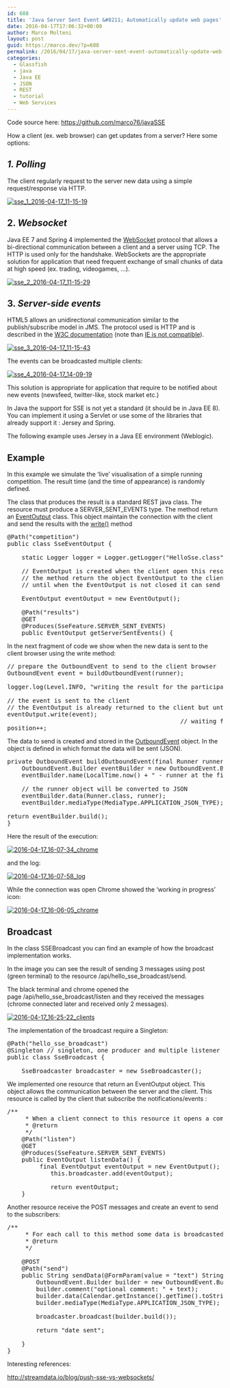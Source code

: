 ```yaml
---
id: 608
title: 'Java Server Sent Event &#8211; Automatically update web pages'
date: 2016-04-17T17:06:32+00:00
author: Marco Molteni
layout: post
guid: https://marco.dev/?p=608
permalink: /2016/04/17/java-server-sent-event-automatically-update-web-pages/
categories:
  - Glassfish
  - java
  - Java EE
  - JSON
  - REST
  - tutorial
  - Web Services
---
```

Code source here: <https://github.com/marco76/javaSSE>
  
How a client (ex. web browser) can get updates from a server? Here some options:

## _1. Polling_

The client regularly request to the server new data using a simple request/response via HTTP.

[<img class="alignnone wp-image-611 size-full" src="{{site.baseurl}}/assets/img/uploads/2016/04/sse_1_2016-04-17_11-15-19-e1460905354536.png?resize=314%2C124" alt="sse_1_2016-04-17_11-15-19" data-recalc-dims="1" />]({{site.baseurl}}/assets/img/uploads/2016/04/sse_1_2016-04-17_11-15-19.png)

## 2. _Websocket_

Java EE 7 and Spring 4 implemented the [WebSocket](https://en.wikipedia.org/wiki/WebSocket) protocol that allows a bi-directional communication between a client and a server using TCP. The HTTP is used only for the handshake. WebSockets are the appropriate solution for application that need frequent exchange of small chunks of data at high speed (ex. trading, videogames, &#8230;).

[<img class="alignnone wp-image-610 size-full" src="{{site.baseurl}}/assets/img/uploads/2016/04/sse_2_2016-04-17_11-15-29-e1460905439922.png?resize=343%2C131" alt="sse_2_2016-04-17_11-15-29" data-recalc-dims="1" />]({{site.baseurl}}/assets/img/uploads/2016/04/sse_2_2016-04-17_11-15-29.png)

## 3. _Server-side events_

HTML5 allows an unidirectional communication similar to the publish/subscribe model in JMS. The protocol used is HTTP and is described in the [W3C documentation](https://www.w3.org/TR/eventsource/) (note than [IE is not compatible](http://www.w3schools.com/html/html5_serversentevents.asp)).

[<img class="alignnone wp-image-609 size-full" src="{{site.baseurl}}/assets/img/uploads/2016/04/sse_3_2016-04-17_11-15-43-e1460905505391.png?resize=350%2C149" alt="sse_3_2016-04-17_11-15-43" data-recalc-dims="1" />]({{site.baseurl}}/assets/img/uploads/2016/04/sse_3_2016-04-17_11-15-43.png)

The events can be broadcasted multiple clients:

[<img class="alignnone wp-image-612 size-full" src="{{site.baseurl}}/assets/img/uploads/2016/04/sse_4_2016-04-17_14-09-19-e1460905566225.png?resize=295%2C155" alt="sse_4_2016-04-17_14-09-19" data-recalc-dims="1" />]({{site.baseurl}}/assets/img/uploads/2016/04/sse_4_2016-04-17_14-09-19.png)

This solution is appropriate for application that require to be notified about new events (newsfeed, twitter-like, stock market etc.)
  
In Java the support for SSE is not yet a standard (it should be in Java EE 8). You can implement it using a Servlet or use some of the libraries that already support it : Jersey and Spring.

The following example uses Jersey in a Java EE environment (Weblogic).

## Example

In this example we simulate the &#8216;live&#8217; visualisation of a simple running competition. The result time (and the time of appearance) is randomly defined.

The class that produces the result is a standard REST java class. The resource must produce a SERVER\_SENT\_EVENTS type. The method return an [EventOutput](https://jersey.java.net/apidocs/2.8/jersey/org/glassfish/jersey/media/sse/EventOutput.html) class. This object maintain the connection with the client and send the results with the [write()](https://jersey.java.net/apidocs/2.8/jersey/org/glassfish/jersey/server/ChunkedOutput.html#write(T)) method

<pre class="brush: java; title: ; notranslate" title="">@Path("competition")
public class SseEventOutput {

	static Logger logger = Logger.getLogger("HelloSse.class");

	// EventOutput is created when the client open this resource
	// the method return the object EventOutput to the client (http)
	// until when the EventOutput is not closed it can send data to the client using write()
	
	EventOutput eventOutput = new EventOutput();
	
	@Path("results")
	@GET
	@Produces(SseFeature.SERVER_SENT_EVENTS)
	public EventOutput getServerSentEvents() {
</pre>

In the next fragment of code we show when the new data is sent to the client browser using the write method:

<pre class="brush: java; title: ; notranslate" title="">// prepare the OutboundEvent to send to the client browser
OutboundEvent event = buildOutboundEvent(runner);
						
logger.log(Level.INFO, "writing the result for the participant in position: " + position);

// the event is sent to the client
// the EventOutput is already returned to the client but until when is not closed it can send messages to the client
eventOutput.write(event);
												// waiting for the next runner
position++;
</pre>

The data to send is created and stored in the [OutboundEvent](https://jersey.java.net/apidocs/2.9/jersey/org/glassfish/jersey/media/sse/OutboundEvent.html) object. In the object is defined in which format the data will be sent (JSON).

<pre class="brush: java; title: ; notranslate" title="">private OutboundEvent buildOutboundEvent(final Runner runner){
    OutboundEvent.Builder eventBuilder = new OutboundEvent.Builder();
    eventBuilder.name(LocalTime.now() + " - runner at the finish ... ");
		
    // the runner object will be converted to JSON
    eventBuilder.data(Runner.class, runner);
    eventBuilder.mediaType(MediaType.APPLICATION_JSON_TYPE);
	    
return eventBuilder.build();
}
</pre>

Here the result of the execution:
  
[<img class="alignnone wp-image-618 size-full" src="{{site.baseurl}}/assets/img/uploads/2016/04/2016-04-17_16-07-34_chrome.png?resize=440%2C173" alt="2016-04-17_16-07-34_chrome" data-recalc-dims="1" />]({{site.baseurl}}/assets/img/uploads/2016/04/2016-04-17_16-07-34_chrome.png)
  
and the log:
  
[<img class="alignnone wp-image-619 size-full" src="{{site.baseurl}}/assets/img/uploads/2016/04/2016-04-17_16-07-58_log.png?resize=630%2C159" alt="2016-04-17_16-07-58_log" data-recalc-dims="1" />]({{site.baseurl}}/assets/img/uploads/2016/04/2016-04-17_16-07-58_log.png)
  
While the connection was open Chrome showed the &#8216;working in progress&#8217; icon:
  
[<img class="alignnone wp-image-617 size-full" src="{{site.baseurl}}/assets/img/uploads/2016/04/2016-04-17_16-06-05_chrome.png?resize=125%2C27" alt="2016-04-17_16-06-05_chrome" data-recalc-dims="1" />]({{site.baseurl}}/assets/img/uploads/2016/04/2016-04-17_16-06-05_chrome.png)

## Broadcast

In the class SSEBroadcast you can find an example of how the broadcast implementation works.

In the image you can see the result of sending 3 messages using post (green terminal) to the resource /api/hello\_sse\_broadcast/send.
  
The black terminal and chrome opened the page /api/hello\_sse\_broadcast/listen and they received the messages (chrome connected later and received only 2 messages).

[<img class="alignnone size-full wp-image-620" src="{{site.baseurl}}/assets/img/uploads/2016/04/2016-04-17_16-25-22_clients.png?resize=571%2C520" alt="2016-04-17_16-25-22_clients" data-recalc-dims="1" />]({{site.baseurl}}/assets/img/uploads/2016/04/2016-04-17_16-25-22_clients.png)

The implementation of the broadcast require a Singleton:

<pre class="brush: java; title: ; notranslate" title="">@Path("hello_sse_broadcast")
@Singleton // singleton, one producer and multiple listener
public class SseBroadcast {	
	
	SseBroadcaster broadcaster = new SseBroadcaster();
</pre>

We implemented one resource that return an EventOutput object. This object allows the communication between the server and the client. This resource is called by the client that subscribe the notifications/events :

<pre class="brush: java; title: ; notranslate" title="">/**
	 * When a client connect to this resource it opens a communication channel.
	 * @return
	 */
	@Path("listen")
	@GET
	@Produces(SseFeature.SERVER_SENT_EVENTS)
	public EventOutput listenData() {
		 final EventOutput eventOutput = new EventOutput();
	        this.broadcaster.add(eventOutput);
	       
	        return eventOutput;
	}
</pre>

Another resource receive the POST messages and create an event to send to the subscribers:

<pre class="brush: java; title: ; notranslate" title="">/**
	 * For each call to this method some data is broadcasted to the listeners
	 * @return
	 */
	
	@POST
	@Path("send")
	public String sendData(@FormParam(value = "text") String text) {
		OutboundEvent.Builder builder = new OutboundEvent.Builder();
		builder.comment("optional comment: " + text);
		builder.data(Calendar.getInstance().getTime().toString());
		builder.mediaType(MediaType.APPLICATION_JSON_TYPE);
		
		broadcaster.broadcast(builder.build());
		
		return "date sent";

	}
}
</pre>

Interesting references:
  
<http://streamdata.io/blog/push-sse-vs-websockets/>